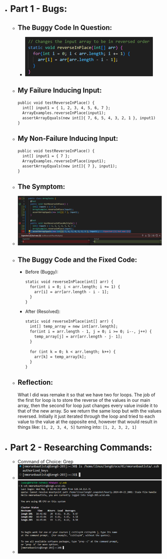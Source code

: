* # Part 1 - Bugs:
  * ## The Buggy Code In Question:
    * ![Image](buggycodelr3.png)
  * ## My Failure Inducing Input:
    ```
    public void testReverseInPlace() { 
      int[] input1 = { 1, 2, 3, 4, 5, 6, 7 };
      ArrayExamples.reverseInPlace(input1);
      assertArrayEquals(new int[]{ 7, 6, 5, 4, 3, 2, 1 }, input1)
    }
  * ## My Non-Failure Inducing Input:
    ```
    public void testReverseInPlace() {
      int[] input1 = { 7 };
      ArrayExamples.reverseInPlace(input1);
      assertArrayEquals(new int[]{ 7 }, input1);
	}
  * ## The Symptom:
   * ![Image](symptom.png) 
  * ## The Buggy Code and the Fixed Code:
    * Before (Buggy):
      ```
      static void reverseInPlace(int[] arr) {
        for(int i = 0; i < arr.length; i += 1) {
          arr[i] = arr[arr.length - i - 1];
        }
      }
    * After (Resolved):
      ```
      static void reverseInPlace(int[] arr) {
        int[] temp_array = new int[arr.length];
        for(int i = arr.length - 1, j = 0; i >= 0; i--, j++) {
          temp_array[j] = arr[arr.length - j- 1];
        }

        for (int k = 0; k < arr.length; k++) {
          arr[k] = temp_array[k];
        }
      }
  * ## Reflection:
    What I did was remake it so that we have two for loops. The job of the first for loop is to store the reverse of the values in our main array, then the second for loop just changes every value inside it to that of the new array. So we return the same loop but with the values reversed. Initially it just iterated through the loop and tried to each value to the value at the opposite end, however that would result in things like:
    `[1, 2, 3, 4, 5]`
    turning into:
    `[1, 2, 3, 2, 1]` 
* # Part 2 - Researching Commands:
  *  Command of Choice: Grep
  *  ![Image](updatedSSHpath.PNG)
  *  ![Image](lr2NoPassword.PNG)
